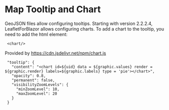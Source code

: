 # Map Tooltip and Chart

GeoJSON files allow configuring tooltips. Starting with version 2.2.2.4, LeafletForBlazor allows configuring charts. To add a chart to the tooltip, you need to add the html element:

     <chart/>

Provided by https://cdn.jsdelivr.net/npm/chart.js

     "tooltip": {
       "content": "<chart id=${uid} data = ${graphic.values} render = ${graphic.render} labels=${graphic.labels} type = 'pie'></chart>",
       "opacity": 0.8,
       "permanent": false,
       "visibilityZoomLevels": {
         "minZoomLevel": 10,
         "maxZoomLevel": 20
       }
     }
